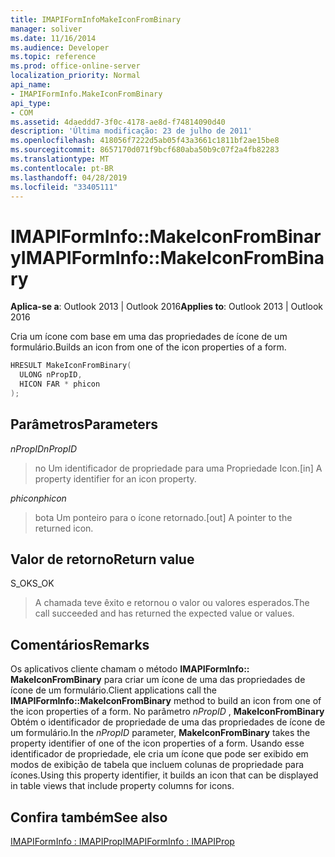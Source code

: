 ```yaml
---
title: IMAPIFormInfoMakeIconFromBinary
manager: soliver
ms.date: 11/16/2014
ms.audience: Developer
ms.topic: reference
ms.prod: office-online-server
localization_priority: Normal
api_name:
- IMAPIFormInfo.MakeIconFromBinary
api_type:
- COM
ms.assetid: 4daeddd7-3f0c-4178-ae8d-f74814090d40
description: 'Última modificação: 23 de julho de 2011'
ms.openlocfilehash: 418056f7222d5ab05f43a3661c1811bf2ae15be8
ms.sourcegitcommit: 8657170d071f9bcf680aba50b9c07f2a4fb82283
ms.translationtype: MT
ms.contentlocale: pt-BR
ms.lasthandoff: 04/28/2019
ms.locfileid: "33405111"
---
```

# <a name="imapiforminfomakeiconfrombinary"></a><span data-ttu-id="36140-103">IMAPIFormInfo::MakeIconFromBinary</span><span class="sxs-lookup"><span data-stu-id="36140-103">IMAPIFormInfo::MakeIconFromBinary</span></span>

  
  
<span data-ttu-id="36140-104">**Aplica-se a**: Outlook 2013 | Outlook 2016</span><span class="sxs-lookup"><span data-stu-id="36140-104">**Applies to**: Outlook 2013 | Outlook 2016</span></span> 
  
<span data-ttu-id="36140-105">Cria um ícone com base em uma das propriedades de ícone de um formulário.</span><span class="sxs-lookup"><span data-stu-id="36140-105">Builds an icon from one of the icon properties of a form.</span></span>
  
```cpp
HRESULT MakeIconFromBinary(
  ULONG nPropID,
  HICON FAR * phicon
);
```

## <a name="parameters"></a><span data-ttu-id="36140-106">Parâmetros</span><span class="sxs-lookup"><span data-stu-id="36140-106">Parameters</span></span>

 <span data-ttu-id="36140-107">_nPropID_</span><span class="sxs-lookup"><span data-stu-id="36140-107">_nPropID_</span></span>
  
> <span data-ttu-id="36140-108">no Um identificador de propriedade para uma Propriedade Icon.</span><span class="sxs-lookup"><span data-stu-id="36140-108">[in] A property identifier for an icon property.</span></span>
    
 <span data-ttu-id="36140-109">_phicon_</span><span class="sxs-lookup"><span data-stu-id="36140-109">_phicon_</span></span>
  
> <span data-ttu-id="36140-110">bota Um ponteiro para o ícone retornado.</span><span class="sxs-lookup"><span data-stu-id="36140-110">[out] A pointer to the returned icon.</span></span>
    
## <a name="return-value"></a><span data-ttu-id="36140-111">Valor de retorno</span><span class="sxs-lookup"><span data-stu-id="36140-111">Return value</span></span>

<span data-ttu-id="36140-112">S_OK</span><span class="sxs-lookup"><span data-stu-id="36140-112">S_OK</span></span> 
  
> <span data-ttu-id="36140-113">A chamada teve êxito e retornou o valor ou valores esperados.</span><span class="sxs-lookup"><span data-stu-id="36140-113">The call succeeded and has returned the expected value or values.</span></span>
    
## <a name="remarks"></a><span data-ttu-id="36140-114">Comentários</span><span class="sxs-lookup"><span data-stu-id="36140-114">Remarks</span></span>

<span data-ttu-id="36140-115">Os aplicativos cliente chamam o método **IMAPIFormInfo:: MakeIconFromBinary** para criar um ícone de uma das propriedades de ícone de um formulário.</span><span class="sxs-lookup"><span data-stu-id="36140-115">Client applications call the **IMAPIFormInfo::MakeIconFromBinary** method to build an icon from one of the icon properties of a form.</span></span> <span data-ttu-id="36140-116">No parâmetro _nPropID_ , **MakeIconFromBinary** Obtém o identificador de propriedade de uma das propriedades de ícone de um formulário.</span><span class="sxs-lookup"><span data-stu-id="36140-116">In the  _nPropID_ parameter, **MakeIconFromBinary** takes the property identifier of one of the icon properties of a form.</span></span> <span data-ttu-id="36140-117">Usando esse identificador de propriedade, ele cria um ícone que pode ser exibido em modos de exibição de tabela que incluem colunas de propriedade para ícones.</span><span class="sxs-lookup"><span data-stu-id="36140-117">Using this property identifier, it builds an icon that can be displayed in table views that include property columns for icons.</span></span> 
  
## <a name="see-also"></a><span data-ttu-id="36140-118">Confira também</span><span class="sxs-lookup"><span data-stu-id="36140-118">See also</span></span>



[<span data-ttu-id="36140-119">IMAPIFormInfo : IMAPIProp</span><span class="sxs-lookup"><span data-stu-id="36140-119">IMAPIFormInfo : IMAPIProp</span></span>](imapiforminfoimapiprop.md)

